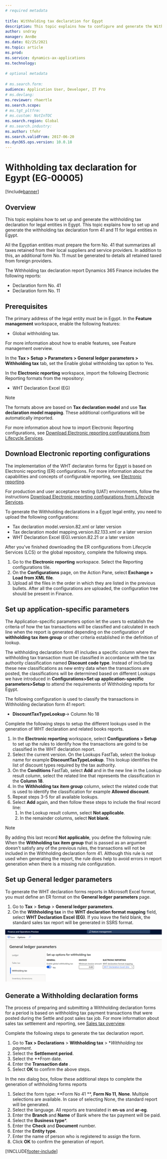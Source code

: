 ```yaml
---
# required metadata

title: Withholding tax declaration for Egypt
description: This topic explains how to configure and generate the Withholding tax declarations for Egypt.
author: sndray
manager: AnnBe
ms.date: 02/25/2021
ms.topic: article
ms.prod:
ms.service: dynamics-ax-applications
ms.technology: 

# optional metadata

# ms.search.form:
audience: Application User, Developer, IT Pro
# ms.devlang: 
ms.reviewer: rhaertle
ms.search.scope:
# ms.tgt_pltfrm: 
# ms.custom: NotInTOC
ms.search.region: Global
# ms.search.industry:
ms.author: tfehr
ms.search.validFrom: 2017-06-20
ms.dyn365.ops.version: 10.0.18
---
```


#  Withholding tax declaration for Egypt (EG-00005)

[!include[banner](../includes/banner.md)]

## Overview
This topic explains how to set up and generate the withholding tax declaration for legal entities in Egypt.
This topic explains how to set up and generate the withholding tax declaration form 41 and 11 for legal entities in Egypt.


All the Egyptian entities must prepare the form No. 41  that summarizes all taxes retained from their local suppliers and service providers. In addition to this, an additional form No. 11 must be generated to details all retained taxed from foreign providers. 

The Withholding tax declaration report  Dynamics 365 Finance includes the following reports:

- Declaration form No. 41
- Declaration form No. 11
	
	
## Prerequisites
The primary address of the legal entity must be in Egypt.
In the **Feature management** workspace, enable the following features:

- Global withholding tax.

For more information about how to enable features, see Feature management overview.

In the **Tax > Setup > Parameters > General ledger parameters > Withholding tax**  tab, set the Enable global withholding tax option to Yes.

In the **Electronic reporting** workspace, import the following Electronic Reporting formats from the repository:

- WHT Declaration Excel (EG)

> [!NOTE]
> The formats above are based on **Tax declaration model** and use **Tax declaration model mapping**. These additional configurations will be automatically imported.

For more information about how to import Electronic Reporting configurations, see [Download Electronic reporting configurations from Lifecycle Services](../../fin-ops-core/dev-itpro/analytics/download-electronic-reporting-configuration-lcs.md).

## Download Electronic reporting configurations

The implementation of the WHT declaraton forms for Egypt is based on Electronic reporting (ER) configurations. For more information about the capabilities and concepts of configurable reporting, see [Electronic reporting](../../fin-ops-core/dev-itpro/analytics/general-electronic-reporting.md).

For production and user acceptance testing (UAT) environments, follow the instructions [Download Electronic reporting configurations from Lifecycle Services](../../fin-ops-core/dev-itpro/analytics/download-electronic-reporting-configuration-lcs.md).

To generate the Withholding declarations in a Egypt legal entity, you need to upload the following configurations:

- Tax declaration model.version.82.xml or later version
- Tax declaration model mapping.version.82.133.xml or a later version
- WHT Declaration Excel (EG).version.82.21  or a later version

After you've finished downloading the ER configurations from Lifecycle Services (LCS) or the global repository, complete the following steps.

1. Go to the **Electronic reporting** workspace. Select the Reporting configurations tile.
1. On the **Configurations** page, on the Action Pane, select **Exchange > Load from XML file**.
1. Upload all the files in the order in which they are listed in the previous bullets. After all the configurations are uploaded, the configuration tree should be present in Finance.

## Set up application-specific parameters

The Application-specific parameters option let the users to establish the criteria of how the tax transactions will be classified and calculated in each line  when the report is generated depending on the configuration of **withholding tax item group** or other criteria established in the definition of lookup.

The withholding declaration form 41 includes a specific column where the withholding tax transaction must be classified in accordance with the tax authority classification named **Discount code type**. Instead of including these new classifications as new entry data when the transactions are posted, the classifications will be determined based on different Lookups we have introduced in **Configurations>Set up application-specific parameters>Setup** to attend the requirements of Withholding reports for Egypt. 

The following configuration is used to classify the transactions in Withholding declaration form 41 report:

- **DiscountTaxTypeLookup**-> Column No 18 

Complete the following steps to setup the different lookups used in the generation of WHT declaration and related books reports. 

1. In the **Electronic reporting** workspace, select **Configurations > Setup** to set up the rules to identify how the transactions are goind to be classified in the WHT declaration report. 
1. Select the current version. On the Lookups FastTab, select the lookup name for example **DiscountTaxTypeLookup**. This lookup identifies the list of discount types required by the tax authority.
1. On the **Conditions** FastTab, select **Add** and in the new line in the Lookup result column, select the related line that represents the classification in the **Column 18**.
1. In the **Withholding tax item group** column, select the related code  that is used to identify the classification for example **Allowed discount**.  
1. Repeat steps 3-5 for all available lookups.
1. Select **Add** again, and then follow these steps to include the final record line:
   1. In the Lookup result column, select **Not applicable**. 
   1. In the remainder columns, select **Not blank**. 

> [!NOTE]
> By adding this last record **Not applicable**, you define the following rule: When the **Withholding tax item group** that is passed as an argument doesn't satisfy any of the previous rules, the transactions will not be included in the Withholding declaration form 41. Although this rule is not used when generating the report, the rule does help to avoid errors in report generation when there is a missing rule configuration.

## Set up General ledger parameters

To generate the WHT declaration forms reports in Microsoft Excel format, you must define an ER format on the **General ledger parameters** page.

1. Go to **Tax** > **Setup** > **General ledger parameters**.
2. On the **Withholding tax**  in the **WHT declaration format mapping** field, select **WHT Declaration Excel (EG)**. If you leave the field blank, the standard sales tax report will be generated in SSRS format.


![Declaration form](media/egypt-wht-declaration-setup1.png)

## Generate a Withholding declaration forms
The process of preparing and submitting a Withholding declaration forms  for a period is based on withholding tax payment transactions that were posted during the Settle and post sales tax job. For more information about sales tax settlement and reporting, see [Sales tax overview](../general-ledger/create-a-withholding-tax-payment.md).

Complete the following steps to generate the tax declaration report.

1. Go to **Tax > Declarations** > **Withholding tax** > **Withholding tax payment*.
2. Select the **Settlement period**.
3. Select the **From date.
4. Enter the **Transaction date** .
5. Select **OK** to confirm the above steps. 

In the nex dialog box, follow these additional steps to complete the generation of withholding forms reports
1. Select the form type: **Form No 41 **, **Form No 11**, **None**. Multiple selections are available. In case of selecting None, the standard report will be generated. 
1. Select the language. All reports are translated in **en-us** and **ar-eg**.
1. Enter the **Branch** and **Name** of Bank where the tax payment will be paid.
1. Select the **Business type***.
1. Enter the **Check** and **Document** number.
1. Enter the **Entity type**.
1. Enter the name of person who is registered to assign the form.
1. Click **OK** to confirm the generation of report. 

 
[!INCLUDE[footer-include](../../includes/footer-banner.md)]
